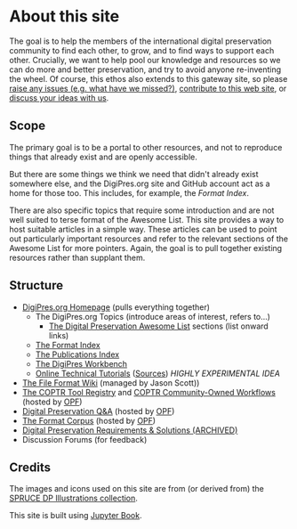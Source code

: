 # About this site

The goal is to help the members of the international digital preservation community to find each other, to grow, and to find ways to support each other. Crucially, we want to help pool our knowledge and resources so we can do more and better preservation, and try to avoid anyone re-inventing the wheel. Of course, this ethos also extends to this gateway site, so please <a href="https://github.com/digipres/digipres.github.io/issues">raise any issues (e.g. what have we missed?)</a>, <a href="https://github.com/digipres/digipres.github.io">contribute to this web site</a>, or <a href="https://github.com/orgs/digipres/discussions">discuss your ideas with us</a>.

## Scope

The primary goal is to be a portal to other resources, and not to reproduce things that already exist and are openly accessible.

But there are some things we think we need that didn't already exist somewhere else, and the DigiPres.org site and GitHub account act as a home for those too. This includes, for example, the _Format Index_.

There are also specific topics that require some introduction and are not well suited to terse format of the Awesome List.  This site provides a way to host suitable articles in a simple way. These articles can be used to point out particularly important resources and refer to the relevant sections of the Awesome List for more pointers. Again, the goal is to pull together existing resources rather than supplant them.

## Structure

- [DigiPres.org Homepage](https://digipres.org/) (pulls everything together)
  - The DigiPres.org Topics (introduce areas of interest, refers to...)
    - [The Digital Preservation Awesome List](https://github.com/digipres/awesome-digital-preservation) sections (list onward links)
  - [The Format Index](https://www.digipres.org/formats/)
  - [The Publications Index](https://www.digipres.org/publications/)
  - [The DigiPres Workbench](https://www.digipres.org/workbench/)
  - [Online Technical Tutorials](https://killercoda.com/digipres) ([Sources](https://github.com/digipres/tutorials)) _HIGHLY EXPERIMENTAL IDEA_
- [The File Format Wiki](http://fileformats.archiveteam.org) (managed by Jason Scott))
- [The COPTR Tool Registry](https://coptr.digipres.org/) and [COPTR Community-Owned Workflows](https://coptr.digipres.org/index.php/Workflow:Community_Owned_Workflows) (hosted by [OPF](https://openpreservation.org))
- [Digital Preservation Q&A](https://qanda.digipres.org/) (hosted by [OPF](https://openpreservation.org))
- [The Format Corpus](https://github.com/openpreserve/format-corpus/) (hosted by [OPF](https://openpreservation.org))
- [Digital Preservation Requirements & Solutions (ARCHIVED)](https://web.archive.org/web/20220703170135/http://wiki.opf-labs.org/display/REQ/Digital+Preservation+and+Data+Curation+Requirements+and+Solutions)
- Discussion Forums (for feedback)

## Credits

The images and icons used on this site are from (or derived from) the [SPRUCE DP Illustrations collection](https://wiki.dpconline.org/index.php?title=SPRUCE_Digital_Preservation_Illustrations).

This site is built using [Jupyter Book](https://jupyterbook.org).
